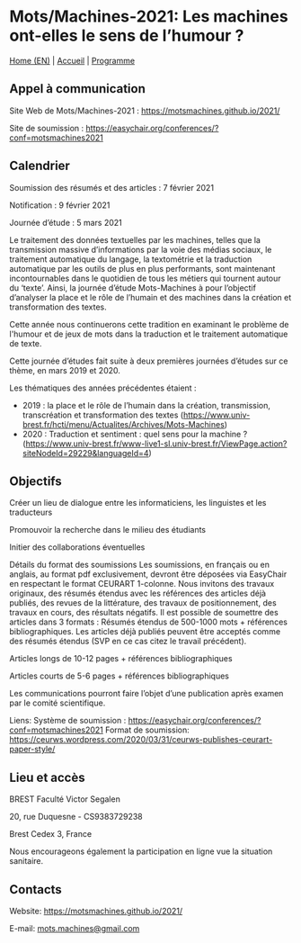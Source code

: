 # Mots/Machines-2021: Les machines ont-elles le sens de l’humour ?

[Home (EN)](https://motsmachines.github.io/2021/) | [Accueil](https://motsmachines.github.io/2021/accueil) | [Programme](https://motsmachines.github.io/2021/programme)

## Appel à communication

Site Web de Mots/Machines-2021 : https://motsmachines.github.io/2021/

Site de soumission : https://easychair.org/conferences/?conf=motsmachines2021

## Calendrier

Soumission des résumés et des articles : 7 février 2021

Notification : 9 février 2021

Journée d’étude : 5 mars 2021

Le traitement des données textuelles par les machines, telles que la transmission massive d’informations par la voie des médias sociaux, le traitement automatique du langage, la textométrie et la traduction automatique par les outils de plus en plus performants, sont maintenant incontournables dans le quotidien de tous les métiers qui tournent autour du ‘texte’. Ainsi, la journée d’étude Mots-Machines à pour l’objectif d’analyser la place et le rôle de l’humain et des machines dans la création et transformation des textes.

Cette année nous continuerons cette tradition en examinant le problème de l'humour et de jeux de mots dans la traduction et le traitement automatique de texte.
	
Cette journée d’études fait suite à deux premières journées d’études sur ce thème, en mars 2019 et 2020.

Les thématiques des années précédentes étaient :

* 2019 : la place et le rôle de l’humain dans la création, transmission, transcréation et transformation des textes (https://www.univ-brest.fr/hcti/menu/Actualites/Archives/Mots-Machines)
* 2020 : Traduction et sentiment : quel sens pour la machine ? (https://www.univ-brest.fr/www-live1-sl.univ-brest.fr/ViewPage.action?siteNodeId=29229&languageId=4)


## Objectifs
	
Créer un lieu de dialogue entre les informaticiens, les linguistes et les traducteurs

Promouvoir la recherche dans le milieu des étudiants

Initier des collaborations éventuelles	


Détails du format des soumissions
Les soumissions, en français ou en anglais, au format pdf exclusivement, devront être déposées via  EasyChair  en respectant le format  CEURART 1-colonne.
Nous invitons des travaux originaux, des résumés étendus avec les références des articles déjà publiés, des revues de la littérature, des travaux de positionnement, des travaux en cours, des résultats négatifs. Il est possible de soumettre des articles dans 3 formats : 
Résumés étendus de 500-1000 mots + références bibliographiques. Les articles déjà publiés peuvent être acceptés comme des résumés étendus (SVP en ce cas citez le travail précédent).

Articles longs  de 10-12 pages + références bibliographiques

Articles courts de 5-6 pages + références bibliographiques 

Les communications pourront faire l’objet d’une publication après examen par le comité scientifique.

Liens:
Système de soumission : https://easychair.org/conferences/?conf=motsmachines2021
Format de soumission: https://ceurws.wordpress.com/2020/03/31/ceurws-publishes-ceurart-paper-style/ 

## Lieu et accès
BREST Faculté Victor Segalen

20, rue Duquesne - CS9383729238

Brest Cedex 3, France

Nous encourageons également la participation en ligne vue la situation sanitaire.

## Contacts

Website: https://motsmachines.github.io/2021/

E-mail: mots.machines@gmail.com
